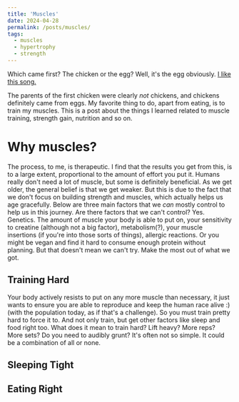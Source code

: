 ```yaml
---
title: 'Muscles'
date: 2024-04-28
permalink: /posts/muscles/
tags:
  - muscles
  - hypertrophy
  - strength
---
```


Which came first? The chicken or the egg? Well, it's the egg obviously. [I like this song.](https://music.youtube.com/watch?v=aiGL0MaVcU4&list=RDAMVMaiGL0MaVcU4)

The parents of the first chicken were clearly _not_ chickens, and chickens definitely came from eggs. My favorite thing to do, apart from eating, is to train my muscles. This is a post about the things I learned related to muscle training, strength gain, nutrition and so on. 

Why muscles?
======
The process, to me, is therapeutic. I find that the results you get from this, is to a large extent, proportional to the amount of effort you put it. Humans really don't need a lot of muscle, but some is definitely beneficial. As we get older, the general belief is that we get weaker. But this is due to the fact that we don't focus on building strength and muscles, which actually helps us age gracefully. Below are three main factors that we _can_ mostly control to help us in this journey. Are there factors that we can't control? Yes. Genetics. The amount of muscle your body is able to put on, your sensitivity to creatine (although not a big factor), metabolism(?), your muscle insertions (if you're into those sorts of things), allergic reactions. Or you might be vegan and find it hard to consume enough protein without planning. But that doesn't mean we can't try. Make the most out of what we got. 

Training Hard
----
Your body actively resists to put on any more muscle than necessary, it just wants to ensure you are able to reproduce and keep the human race alive :) (with the population today, as if that's a challenge). So you must train pretty hard to force it to. And not only train, but get other factors like sleep and food right too. What does it mean to train hard? Lift heavy? More reps? More sets? Do you need to audibly grunt? It's often not so simple. It could be a combination of all or none. 

Sleeping Tight
----

Eating Right
----